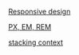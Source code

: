 [Responsive design](./responsive-design.md)

[PX, EM, REM](./px-em-rem.md)

[stacking context](https://developer.mozilla.org/en-US/docs/Web/CSS/CSS_Positioning/Understanding_z_index/The_stacking_context)
